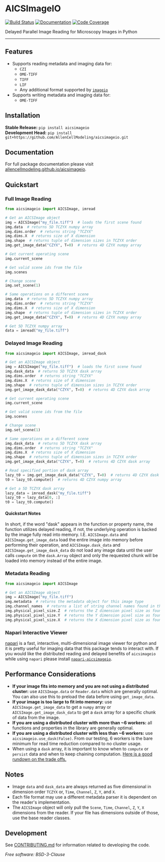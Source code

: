 # AICSImageIO

[![Build Status](https://github.com/AllenCellModeling/aicsimageio/workflows/Build%20Master/badge.svg)](https://github.com/AllenCellModeling/aicsimageio/actions)
[![Documentation](https://github.com/AllenCellModeling/aicsimageio/workflows/Documentation/badge.svg)](https://allencellmodeling.github.io/aicsimageio)
[![Code Coverage](https://codecov.io/gh/AllenCellModeling/aicsimageio/branch/master/graph/badge.svg)](https://codecov.io/gh/AllenCellModeling/aicsimageio)

Delayed Parallel Image Reading for Microscopy Images in Python

---

## Features
* Supports reading metadata and imaging data for:
    * `CZI`
    * `OME-TIFF`
    * `TIFF`
    * `LIF`
    * Any additional format supported by [`imageio`](https://github.com/imageio/imageio)
* Supports writing metadata and imaging data for:
    * `OME-TIFF`

## Installation
**Stable Release:** `pip install aicsimageio`<br>
**Development Head:** `pip install git+https://github.com/AllenCellModeling/aicsimageio.git`

## Documentation
For full package documentation please visit
[allencellmodeling.github.io/aicsimageio](https://allencellmodeling.github.io/aicsimageio/index.html).

## Quickstart

### Full Image Reading
```python
from aicsimageio import AICSImage, imread

# Get an AICSImage object
img = AICSImage("my_file.tiff")  # loads the first scene found
img.data  # returns 5D TCZYX numpy array
img.dims.order  # returns string "TCZYX"
img.dims.X  # returns size of X dimension
img.shape  # returns tuple of dimension sizes in TCZYX order
img.get_image_data("CZYX", T=0)  # returns 4D CZYX numpy array

# Get current operating scene
img.current_scene

# Get valid scene ids from the file
img.scenes

# Change scene
img.set_scene(1)

# Same operations on a different scene
img.data  # returns 5D TCZYX numpy array
img.dims.order  # returns string "TCZYX"
img.dims.X  # returns size of X dimension
img.shape  # returns tuple of dimension sizes in TCZYX order
img.get_image_data("CZYX", T=0)  # returns 4D CZYX numpy array

# Get 5D TCZYX numpy array
data = imread("my_file.tiff")
```

### Delayed Image Reading
```python
from aicsimageio import AICSImage, imread_dask

# Get an AICSImage object
img = AICSImage("my_file.tiff")  # loads the first scene found
img.dask_data  # returns 5D TCZYX dask array
img.dims.order  # returns string "TCZYX"
img.dims.X  # returns size of X dimension
img.shape  # returns tuple of dimension sizes in TCZYX order
img.get_image_dask_data("CZYX", T=0)  # returns 4D CZYX dask array

# Get current operating scene
img.current_scene

# Get valid scene ids from the file
img.scenes

# Change scene
img.set_scene(1)

# Same operations on a different scene
img.dask_data  # returns 5D TCZYX dask array
img.dims.order  # returns string "TCZYX"
img.dims.X  # returns size of X dimension
img.shape  # returns tuple of dimension sizes in TCZYX order
img.get_image_dask_data("CZYX", T=0)  # returns 4D CZYX dask array

# Read specified portion of dask array
lazy_t0 = img.get_image_dask_data("CZYX", T=0)  # returns 4D CZYX dask array
t0 = lazy_t0.compute()  # returns 4D CZYX numpy array

# Get a 5D TCZYX dask array
lazy_data = imread_dask("my_file.tiff")
lazy_t0 = lazy_data[0, :]
t0 = lazy_t0.compute()
```

#### Quickstart Notes
In short, if the word "dask" appears in the function or property name, the function
utilizes delayed reading, if not, the underlying operation is backed by the image fully
read into memory. I.E. `AICSImage.data` and `AICSImage.get_image_data` load the entire
image into memory before performing their operation, and `AICSImage.dask_data` and
`AICSImage.get_image_dask_data` do not load any image data until the user calls
`compute` on the `dask.Array` object and only the requested chunk will be loaded into
memory instead of the entire image.

### Metadata Reading
```python
from aicsimageio import AICSImage

# Get an AICSImage object
img = AICSImage("my_file.tiff")
img.metadata  # returns the metadata object for this image type
img.channel_names  # returns a list of string channel names found in the metadata
img.physical_pixel_size.Z  # returns the Z dimension pixel size as found in the metadata
img.physical_pixel_size.Y  # returns the Y dimension pixel size as found in the metadata
img.physical_pixel_size.X  # returns the X dimension pixel size as found in the metadata
```

### Napari Interactive Viewer
[napari](https://github.com/Napari/napari) is a fast, interactive, multi-dimensional
image viewer for python and it is pretty useful for imaging data that this package
tends to interact with. If you would like the distributed reading and delayed benefits
of `aicsimageio` while using `napari` please install
[`napari-aicsimageio`](https://github.com/AllenCellModeling/napari-aicsimageio).


## Performance Considerations
* **If your image fits into memory and you are not using a distributed cluster:** use
`AICSImage.data` or `Reader.data` which are generally optimal. You can also use this to
preload the data before using `get_image_data`.
* **If your image is too large to fit into memory:** use `AICSImage.get_image_data` to
get a `numpy` array or `AICSImage.get_image_dask_data` to get a `dask` array for a
specific chunk of data from the image.
* **If you are using a distributed cluster with more than ~6 workers:** all functions
and properties in the library are generally optimal.
* **If you are using a distributed cluster with less than ~6 workers:** use
`aicsimageio.use_dask(False)`. From our testing, 6 workers is the bare minimum for
read time reduction compared to no cluster usage.
* When using a `dask` array, it is important to know when to `compute` or
`persist` data and when to keep chaining computation.
[Here is a good rundown on the trade offs.](https://stackoverflow.com/questions/41806850/dask-difference-between-client-persist-and-client-compute#answer-41807160)


## Notes
* Image `data` and `dask_data` are always returned as five dimensional in dimension
order `TCZYX` or, `Time`, `Channel`, `Z`, `Y`, and `X`.
* Each file format may use a different metadata parser it is dependent on the reader's
implementation.
* The `AICSImage` object will only pull the `Scene`, `Time`, `Channel`, `Z`, `Y`, `X`
dimensions from the reader. If your file has dimensions outside of those, use the base
reader classes.

## Development
See [CONTRIBUTING.md](CONTRIBUTING.md) for information related to developing the code.

_Free software: BSD-3-Clause_
